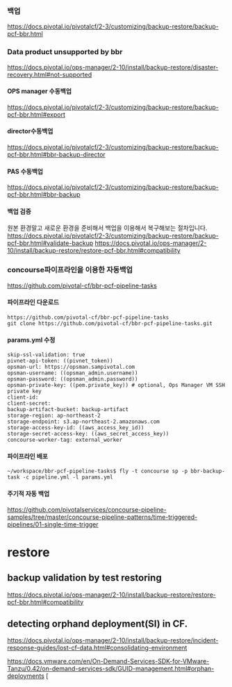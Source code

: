### 백업
https://docs.pivotal.io/pivotalcf/2-3/customizing/backup-restore/backup-pcf-bbr.html

### Data product unsupported by bbr
https://docs.pivotal.io/ops-manager/2-10/install/backup-restore/disaster-recovery.html#not-supported




#### OPS manager 수동백업
https://docs.pivotal.io/pivotalcf/2-3/customizing/backup-restore/backup-pcf-bbr.html#export

#### director수동백업
https://docs.pivotal.io/pivotalcf/2-3/customizing/backup-restore/backup-pcf-bbr.html#bbr-backup-director

#### PAS 수동백업
https://docs.pivotal.io/pivotalcf/2-3/customizing/backup-restore/backup-pcf-bbr.html#bbr-backup

#### 백업 검증
원본 환경말고 새로운 환경을 준비해서 백업을 이용해서 복구해보는 절차입니다.
https://docs.pivotal.io/pivotalcf/2-3/customizing/backup-restore/backup-pcf-bbr.html#validate-backup
https://docs.pivotal.io/ops-manager/2-10/install/backup-restore/restore-pcf-bbr.html#compatibility


### concourse파이프라인을 이용한 자동백업
https://github.com/pivotal-cf/bbr-pcf-pipeline-tasks

#### 파이프라인 다운로드
```
https://github.com/pivotal-cf/bbr-pcf-pipeline-tasks
git clone https://github.com/pivotal-cf/bbr-pcf-pipeline-tasks.git
```
#### params.yml 수정 
```
skip-ssl-validation: true
pivnet-api-token: ((pivnet_token))
opsman-url: https://opsman.sampivotal.com
opsman-username: ((opsman_admin.username))
opsman-password: ((opsman_admin.password))
opsman-private-key: ((pem.private_key)) # optional, Ops Manager VM SSH private key
client-id:
client-secret:
backup-artifact-bucket: backup-artifact
storage-region: ap-northeast-2
storage-endpoint: s3.ap-northeast-2.amazonaws.com
storage-access-key-id: ((aws_access_key_id))
storage-secret-access-key: ((aws_secret_access_key))
concourse-worker-tag: external_worker
```
#### 파이프라인 배포
```
~/workspace/bbr-pcf-pipeline-tasks$ fly -t concourse sp -p bbr-backup-task -c pipeline.yml -l params.yml
```
#### 주기적 자동 백업
https://github.com/pivotalservices/concourse-pipeline-samples/tree/master/concourse-pipeline-patterns/time-triggered-pipelines/01-single-time-trigger


# restore
## backup validation by test restoring
https://docs.pivotal.io/ops-manager/2-10/install/backup-restore/restore-pcf-bbr.html#compatibility


## detecting orphand deployment(SI) in CF.

https://docs.pivotal.io/ops-manager/2-10/install/backup-restore/incident-response-guides/lost-cf-data.html#consolidating-environment

https://docs.vmware.com/en/On-Demand-Services-SDK-for-VMware-Tanzu/0.42/on-demand-services-sdk/GUID-management.html#orphan-deployments
[

